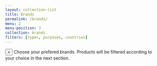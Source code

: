 ```yaml
---
layout: collection-list
title: Brands
permalink: /brands/
menu: 2
menu-position: 3
collection: brands
filters: [types, purposes, countries]
---
```

<div class="alert alert-info alert-dismissible" role="alert">
<button type="button" class="close" data-dismiss="alert" aria-label="Close"><span aria-hidden="true">&times;</span></button>
Choose your prefered brands. Products will be filtered according to your choice in the next section.
</div>
